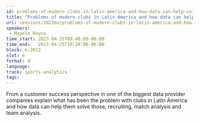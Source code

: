 ```yaml
---
id: problems-of-modern-clubs-in-latin-america-and-how-data-can-help-solve-them
title: "Problems of modern clubs in Latin America and how data can help solve them"
url: sessions/2023mx/problems-of-modern-clubs-in-latin-america-and-how-data-can-help-solve-them
speakers:
 - Mayela Reyna
time_start: 2023-04-25T09:40:00-06:00
time_end:   2023-04-25T10:20:00-06:00
block: e-2022
slot: e
format: d
language: 
track: sports-analytics
tags:
---
```


From a customer success perspective in one of the biggest data provider companies explain what has been the problem with clubs in Latin America and how data can help them solve those, recruiting, match analysis and team analysis.